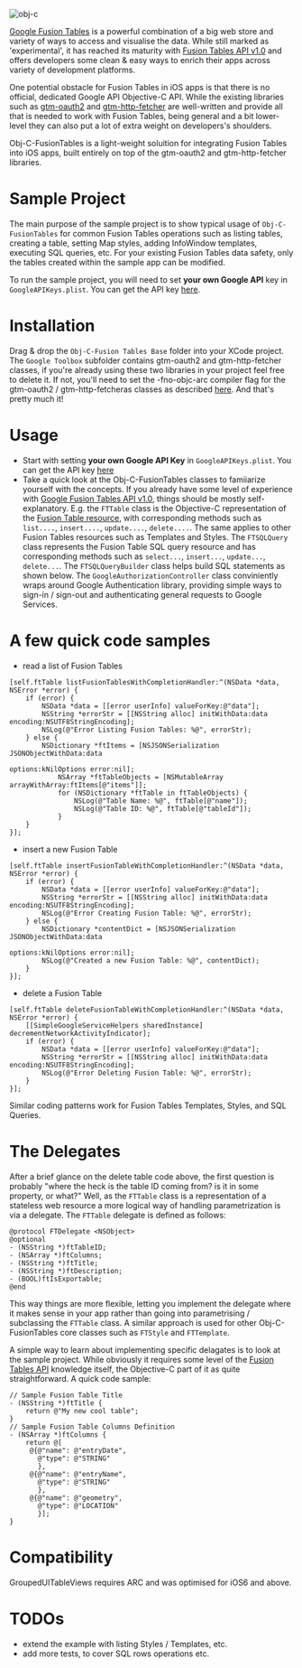 ![obj-c](https://lh3.googleusercontent.com/--n6ytfyWEo8/UgX1o20eHjI/AAAAAAAAEPw/EufyyeKjl9E/w856-h523-no/u3.png)


[Google Fusion Tables](http://www.google.com/drive/apps.html#fusiontables) is a powerful combination of a big web store and variety of ways to access and visualise the data. While still marked as 'experimental', it has reached its maturity with [Fusion Tables API v1.0](https://developers.google.com/fusiontables/) and offers developers some clean & easy ways to enrich their apps across variety of development platforms. 

One potential obstacle for Fusion Tables in iOS apps is that there is no official, dedicated Google API Objective-C API. While the existing libraries such as [gtm-oauth2](https://code.google.com/p/gtm-oauth2/) and [gtm-http-fetcher](https://code.google.com/p/gtm-http-fetcher/) are well-written and provide all that is needed to work with Fusion Tables, being general and a bit lower-level they can also put a lot of extra weight on developers's shoulders.

Obj-C-FusionTables is a light-weight soluition for integrating Fusion Tables into iOS apps, built entirely on top of the gtm-oauth2 and gtm-http-fetcher libraries. 

# Sample Project
The main purpose of the sample project is to show typical usage of ````Obj-C-FusionTables```` for common Fusion Tables operations such as listing tables, creating a table, setting Map styles, adding InfoWindow templates, executing SQL queries, etc. For your existing Fusion Tables data safety, only the tables created within the sample app can be modified.

To run the sample project, you will need to set <b>your own Google API</b> key in ````GoogleAPIKeys.plist````. You can get the API key [here](https://developers.google.com/fusiontables/docs/v1/using#APIKey).

# Installation
Drag & drop the ````Obj-C-Fusion Tables Base```` folder into your XCode project. The ````Google Toolbox```` subfolder contains gtm-oauth2 and gtm-http-fetcher classes, if you're already using these two libraries in your project feel free to delete it. If not, you'll need to set the -fno-objc-arc compiler flag for the gtm-oauth2 /  gtm-http-fetcheras classes as described [here](https://code.google.com/p/gtm-http-fetcher/wiki/GTMHTTPFetcherIntroduction#Adding_the_Fetcher_to_Your_Project).
And that's pretty much it!

# Usage
* Start with setting <b>your own Google API Key</b> in ````GoogleAPIKeys.plist````. You can get the API key [here](https://developers.google.com/fusiontables/docs/v1/using#APIKey)
* Take a quick look at the Obj-C-FusionTables classes to famiiarize yourself with the concepts. If you already have some level of experience with [Google Fusion Tables API v1.0](https://developers.google.com/fusiontables/docs/v1/reference/), things should be mostly self-explanatory. E.g. the ````FTTable```` class is the Objective-C representation of the [Fusion Table resource](https://developers.google.com/fusiontables/docs/v1/reference/#Table), with corresponding methods such as ````list....````, ````insert....````, ````update....````, ````delete....````. The same applies to other Fusion Tables resources such as Templates and Styles. 
The ````FTSQLQuery```` class represents the Fusion Table SQL query resource and has corresponding methods such as ````select...````, ````insert...````, ````update...````, ````delete...````. The ````FTSQLQueryBuilder```` class helps build SQL statements as shown below.
The ````GoogleAuthorizationController```` class conviniently wraps around Google Authentication library, providing simple ways to sign-in / sign-out and authenticating general requests to Google Services.

# A few quick code samples
* read a list of Fusion Tables

````
[self.ftTable listFusionTablesWithCompletionHandler:^(NSData *data, NSError *error) {
	if (error) {
	    NSData *data = [[error userInfo] valueForKey:@"data"];
	    NSString *errorStr = [[NSString alloc] initWithData:data encoding:NSUTF8StringEncoding];
	    NSLog(@"Error Listing Fusion Tables: %@", errorStr);
	} else {
	    NSDictionary *ftItems = [NSJSONSerialization JSONObjectWithData:data
                                                                  options:kNilOptions error:nil];            
            NSArray *ftTableObjects = [NSMutableArray arrayWithArray:ftItems[@"items"]];
            for (NSDictionary *ftTable in ftTableObjects) {
            	NSLog(@"Table Name: %@", ftTable[@"name"]);
            	NSLog(@"Table ID: %@", ftTable[@"tableId"]);
            }
	}
}];

````

* insert a new Fusion Table

````
[self.ftTable insertFusionTableWithCompletionHandler:^(NSData *data, NSError *error) {
    if (error) {
        NSData *data = [[error userInfo] valueForKey:@"data"];
        NSString *errorStr = [[NSString alloc] initWithData:data encoding:NSUTF8StringEncoding];
		NSLog(@"Error Creating Fusion Table: %@", errorStr);
    } else {
        NSDictionary *contentDict = [NSJSONSerialization JSONObjectWithData:data
                                                                    options:kNilOptions error:nil];
		NSLog(@"Created a new Fusion Table: %@", contentDict);
    }
}];
````

* delete a Fusion Table

````
[self.ftTable deleteFusionTableWithCompletionHandler:^(NSData *data, NSError *error) {
    [[SimpleGoogleServiceHelpers sharedInstance] decrementNetworkActivityIndicator];
    if (error) {
        NSData *data = [[error userInfo] valueForKey:@"data"];
        NSString *errorStr = [[NSString alloc] initWithData:data encoding:NSUTF8StringEncoding];
        NSLog(@"Error Deleting Fusion Table: %@", errorStr);
    }
}];
````

Similar coding patterns work for Fusion Tables Templates, Styles, and SQL Queries.


# The Delegates
After a brief glance on the delete table code above, the first question is probably "where the heck is the table ID coming from? is it in some property, or what?" Well, as the ```FTTable``` class is a representation of a stateless web resource a more logical way of handling parametrization is via a delegate. The ```FTTable``` delegate is defined as follows:

````
@protocol FTDelegate <NSObject>
@optional
- (NSString *)ftTableID;
- (NSArray *)ftColumns;
- (NSString *)ftTitle;
- (NSString *)ftDescription;
- (BOOL)ftIsExportable;
@end
````

This way things are more flexible, letting you implement the delegate where it makes sense in your app rather than going into parametrising / subclassing the ```FTTable``` class. A similar approach is used for other Obj-C-FusionTables core classes such as ````FTStyle```` and ````FTTemplate````.

A simple way to learn about implementing specific delagates is to look at the sample project. While obviously it requires some level of the [Fusion Tables API](https://developers.google.com/fusiontables/docs/v1/reference/) knowledge itself, the Objective-C part of it as quite straightforward. A quick code sample:

````
// Sample Fusion Table Title
- (NSString *)ftTitle {
	return @"My new cool table";
}
// Sample Fusion Table Columns Definition
- (NSArray *)ftColumns {
    return @[
     @{@"name": @"entryDate",
       @"type": @"STRING"
       },
     @{@"name": @"entryName",
       @"type": @"STRING"
       },
     @{@"name": @"geometry",
       @"type": @"LOCATION"
       }];
}
````

# Compatibility
GroupedUITableViews requires ARC and was optimised for iOS6 and above.

# TODOs
* extend the example with listing Styles / Templates, etc.
* add more tests, to cover SQL rows operations etc.

